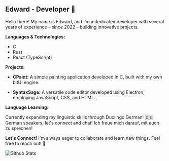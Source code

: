 ## Edward - Developer 🚀

Hello there! My name is Edward, and I’m a dedicated developer with several years of experience
– since 2022 – building innovative projects.

**Languages & Technologies:**

*   C
*   Rust
*   React (TypeScript)

**Projects:**

*   **CPaint:**  A simple painting application developed in C, built with my own bitUI engine.

*   **SyntaxSage:** A versatile code editor developed using Electron, employing JavaScript,
CSS, and HTML. 


**Language Learning:**

Currently expanding my linguistic skills through Duolingo German! 🇩🇪  German speakers, let's
connect and chat!  Ich freue mich darauf, mit euch zu sprechen!

**Let's Connect!**  I'm always eager to collaborate and learn new things.  Feel free to reach
out! 🤝

![Github Stats](https://greptile-stats.vercel.app/api/widget/destro1t/stats)
<!---
destro1t/destro1t is a ✨ special ✨ repository because its `README.md` (this file) appears on your GitHub profile.
You can click the Preview link to take a look at your changes.
--->
